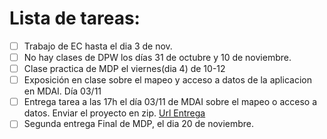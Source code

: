 # Lista de tareas:

- [ ]  Trabajo de EC hasta el dia 3 de nov.
- [ ] No hay clases de DPW los días 31 de octubre y 10 de noviembre. 
- [ ]  Clase practica de MDP el viernes(dia 4) de 10-12
- [ ] Exposición en clase sobre el mapeo y acceso a datos de la aplicacion en MDAI. Día 03/11
- [ ] Entrega tarea a las 17h el día 03/11 de MDAI sobre el mapeo o acceso a datos. Enviar el proyecto en zip. [Url Entrega](https://campusvirtual.unex.es/zonauex/avuex/mod/assign/view.php?id=1543499)
- [ ] Segunda entrega Final de MDP, el dia 20 de noviembre.
